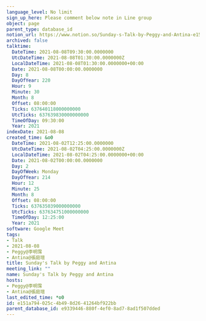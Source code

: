 ```yaml
---
language_level: No limit
sign_up_here: Please comment below note in Line group
object: page
parent_type: database_id
notion_url: https://www.notion.so/Sunday-s-Talk-by-Peggy-and-Antina-e151a794025c4b498d2641264bf922bb
archived: false
talktime:
  DateTime: 2021-08-08T09:30:00.0000000
  UtcDateTime: 2021-08-08T01:30:00.0000000Z
  LocalDateTime: 2021-08-08T01:30:00.0000000+00:00
  Date: 2021-08-08T00:00:00.0000000
  Day: 8
  DayOfYear: 220
  Hour: 9
  Minute: 30
  Month: 8
  Offset: 08:00:00
  Ticks: 637640118000000000
  UtcTicks: 637639830000000000
  TimeOfDay: 09:30:00
  Year: 2021
indexDate: 2021-08-08
created_time: &o0
  DateTime: 2021-08-02T12:25:00.0000000
  UtcDateTime: 2021-08-02T04:25:00.0000000Z
  LocalDateTime: 2021-08-02T04:25:00.0000000+00:00
  Date: 2021-08-02T00:00:00.0000000
  Day: 2
  DayOfWeek: Monday
  DayOfYear: 214
  Hour: 12
  Minute: 25
  Month: 8
  Offset: 08:00:00
  Ticks: 637635039000000000
  UtcTicks: 637634751000000000
  TimeOfDay: 12:25:00
  Year: 2021
software: Google Meet
tags:
- Talk
- 2021-08-08
- Peggy@李明霈
- Antina@張庭瑄
title: Sunday's Talk by Peggy and Antina
meeting_link: ""
name: Sunday's Talk by Peggy and Antina
hosts:
- Peggy@李明霈
- Antina@張庭瑄
last_edited_time: *o0
id: e151a794-025c-4b49-8d26-41264bf922bb
parent_database_id: e9339446-880f-4ef0-8ad7-8ad1f507dded
---
```







